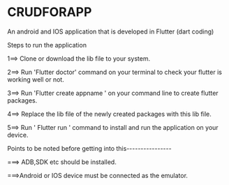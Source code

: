 # CRUDFORAPP

An android and IOS application that is developed in Flutter (dart coding)

Steps to run the application

1==> Clone or download the lib file to your system.

2==> Run 'Flutter doctor' command on your terminal to check your flutter is working well or not.

3==> Run 'Flutter create appname ' on your command line to create flutter packages.

4==> Replace the lib file of the newly created packages with this lib file.

5==> Run ' Flutter run ' command to install and run the application on your device.

Points to be noted before getting into this----------------

===> ADB,SDK etc should be installed.

===>Android or IOS device must be connected as the emulator.
